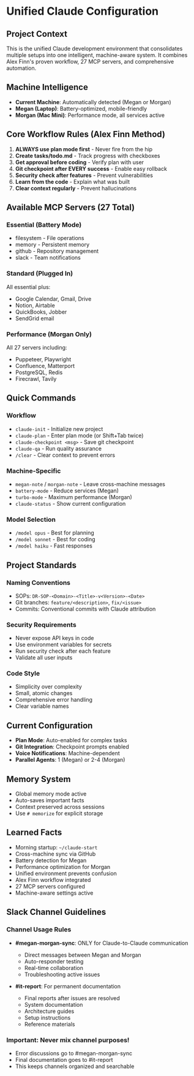 # Unified Claude Configuration

## Project Context
This is the unified Claude development environment that consolidates multiple setups into one intelligent, machine-aware system. It combines Alex Finn's proven workflow, 27 MCP servers, and comprehensive automation.

## Machine Intelligence
- **Current Machine**: Automatically detected (Megan or Morgan)
- **Megan (Laptop)**: Battery-optimized, mobile-friendly
- **Morgan (Mac Mini)**: Performance mode, all services active

## Core Workflow Rules (Alex Finn Method)

1. **ALWAYS use plan mode first** - Never fire from the hip
2. **Create tasks/todo.md** - Track progress with checkboxes
3. **Get approval before coding** - Verify plan with user
4. **Git checkpoint after EVERY success** - Enable easy rollback
5. **Security check after features** - Prevent vulnerabilities
6. **Learn from the code** - Explain what was built
7. **Clear context regularly** - Prevent hallucinations

## Available MCP Servers (27 Total)

### Essential (Battery Mode)
- filesystem - File operations
- memory - Persistent memory
- github - Repository management
- slack - Team notifications

### Standard (Plugged In)
All essential plus:
- Google Calendar, Gmail, Drive
- Notion, Airtable
- QuickBooks, Jobber
- SendGrid email

### Performance (Morgan Only)
All 27 servers including:
- Puppeteer, Playwright
- Confluence, Matterport
- PostgreSQL, Redis
- Firecrawl, Tavily

## Quick Commands

### Workflow
- `claude-init` - Initialize new project
- `claude-plan` - Enter plan mode (or Shift+Tab twice)
- `claude-checkpoint <msg>` - Save git checkpoint
- `claude-qa` - Run quality assurance
- `/clear` - Clear context to prevent errors

### Machine-Specific
- `megan-note` / `morgan-note` - Leave cross-machine messages
- `battery-mode` - Reduce services (Megan)
- `turbo-mode` - Maximum performance (Morgan)
- `claude-status` - Show current configuration

### Model Selection
- `/model opus` - Best for planning
- `/model sonnet` - Best for coding
- `/model haiku` - Fast responses

## Project Standards

### Naming Conventions
- SOPs: `DR-SOP-<Domain>-<Title>-v<Version>-<Date>`
- Git branches: `feature/<description>`, `fix/<issue>`
- Commits: Conventional commits with Claude attribution

### Security Requirements
- Never expose API keys in code
- Use environment variables for secrets
- Run security check after each feature
- Validate all user inputs

### Code Style
- Simplicity over complexity
- Small, atomic changes
- Comprehensive error handling
- Clear variable names

## Current Configuration
- **Plan Mode**: Auto-enabled for complex tasks
- **Git Integration**: Checkpoint prompts enabled
- **Voice Notifications**: Machine-dependent
- **Parallel Agents**: 1 (Megan) or 2-4 (Morgan)

## Memory System
- Global memory mode active
- Auto-saves important facts
- Context preserved across sessions
- Use `# memorize` for explicit storage

## Learned Facts
- Morning startup: `~/claude-start`
- Cross-machine sync via GitHub
- Battery detection for Megan
- Performance optimization for Morgan
- Unified environment prevents confusion
- Alex Finn workflow integrated
- 27 MCP servers configured
- Machine-aware settings active

## Slack Channel Guidelines

### Channel Usage Rules
- **#megan-morgan-sync**: ONLY for Claude-to-Claude communication
  - Direct messages between Megan and Morgan
  - Auto-responder testing
  - Real-time collaboration
  - Troubleshooting active issues
  
- **#it-report**: For permanent documentation
  - Final reports after issues are resolved
  - System documentation
  - Architecture guides
  - Setup instructions
  - Reference materials

### Important: Never mix channel purposes!
- Error discussions go to #megan-morgan-sync
- Final documentation goes to #it-report
- This keeps channels organized and searchable

<!-- Auto-updated by memory watch -->